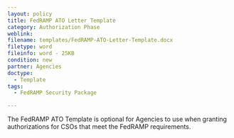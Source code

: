```yaml
---
layout: policy   
title: FedRAMP ATO Letter Template
category: Authorization Phase
weblink:
filename: templates/FedRAMP-ATO-Letter-Template.docx
filetype: word
fileinfo: word - 25KB
condition: new
partner: Agencies
doctype:
  - Template
tags:
  - FedRAMP Security Package

---
```

The FedRAMP ATO Template is optional for Agencies to use when granting authorizations for CSOs that meet the FedRAMP requirements.